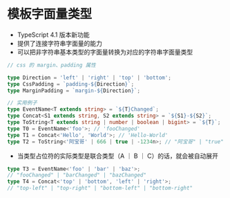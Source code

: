 # 模板字面量类型

- TypeScript 4.1 版本新功能
- 提供了连接字符串字面量的能力
- 可以把非字符串基本类型的字面量转换为对应的字符串字面量类型

```ts
// css 的 margin、padding 属性

type Direction = 'left' | 'right' | 'top' | 'bottom';
type CssPadding = `padding-${Direction}`;
type MarginPadding = `margin-${Direction}`;
```

```ts
// 实用例子
type EventName<T extends string> = `${T}Changed`;
type Concat<S1 extends string, S2 extends string> = `${S1}-${S2}`;
type ToString<T extends string | number | boolean | bigint> = `${T}`;
type T0 = EventName<'foo'>; // 'fooChanged'
type T1 = Concat<'Hello', 'World'>; // 'Hello-World'
type T2 = ToString<'阿宝哥' | 666 | true | -1234n>; // "阿宝哥" | "true" | "666" | "-1234"
```

- 当类型占位符的实际类型是联合类型（A ｜ B ｜ C）的话，就会被自动展开

```ts
type T3 = EventName<'foo' | 'bar' | 'baz'>;
// "fooChanged" | "barChanged" | "bazChanged"
type T4 = Concat<'top' | 'bottom', 'left' | 'right'>;
// "top-left" | "top-right" | "bottom-left" | "bottom-right"
```
